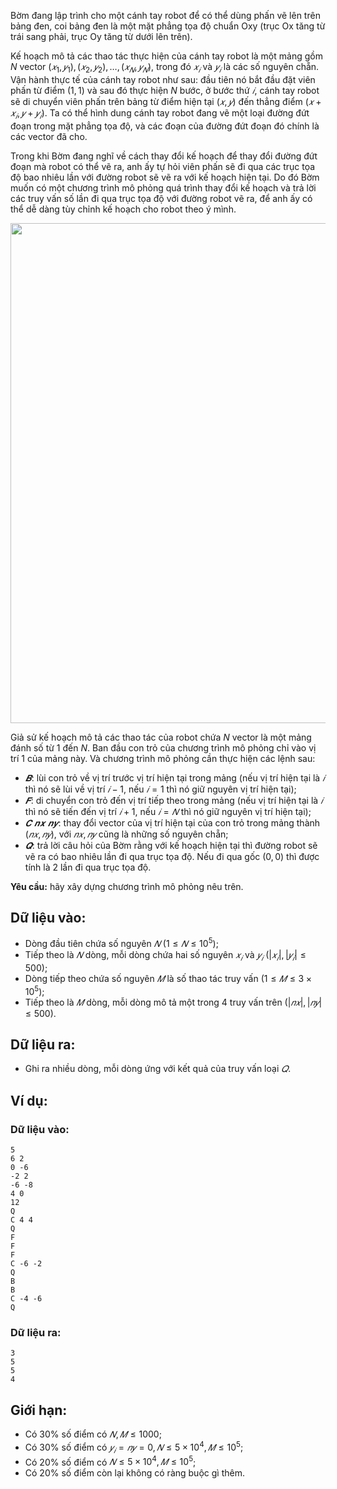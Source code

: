 Bờm đang lập trình cho một cánh tay robot để có thể dùng phấn vẽ lên trên bảng đen, coi bảng đen là một mặt phẳng tọa độ chuẩn Oxy (trục Ox tăng từ trái sang phải, trục Oy tăng từ dưới lên trên).

Kế hoạch mô tả các thao tác thực hiện của cánh tay robot là một mảng gồm $N$ vector $(𝑥_1, 𝑦_1), (𝑥_2, 𝑦_2), …, (𝑥_𝑁, 𝑦_𝑁)$, trong đó $𝑥_𝑖$ và $𝑦_𝑖$ là các số nguyên chẵn. Vận hành thực tế của cánh tay robot như sau: đầu tiên nó bắt đầu đặt viên phấn từ điểm $(1, 1)$ và sau đó thực hiện $N$ bước, ở bước thứ $𝑖$, cánh tay robot sẽ di chuyển viên phấn trên bảng từ điểm hiện tại $(𝑥, 𝑦)$ đến thẳng điểm $(𝑥 + 𝑥_𝑖, 𝑦 + 𝑦_𝑖)$. Ta có thể hình dung cánh tay robot đang vẽ một loại đường đứt đoạn trong mặt phẳng tọa độ, và các đoạn của đường đứt đoạn đó chính là các vector đã cho.

Trong khi Bờm đang nghĩ về cách thay đổi kế hoạch để thay đổi đường đứt đoạn mà robot có thể vẽ ra, anh ấy tự hỏi viên phấn sẽ đi qua các trục tọa độ bao nhiêu lần với đường robot sẽ vẽ ra với kế hoạch hiện tại. Do đó Bờm muốn có một chương trình mô phỏng quá trình thay đổi kế hoạch và trả lời các truy vấn số lần đi qua trục tọa độ với đường robot vẽ ra, để anh ấy có thể dễ dàng tùy chỉnh kế hoạch cho robot theo ý mình.
<center><img src="/images/problems/1467/SIMULATION.png" width="800px" /></center>

Giả sử kế hoạch mô tả các thao tác của robot chứa $N$ vector là một mảng đánh số từ $1$ đến $N$. Ban đầu con trỏ của chương trình mô phỏng chỉ vào vị trí $1$ của mảng này. Và chương trình mô phỏng cần thực hiện các lệnh sau:
- $𝑩$: lùi con trỏ về vị trí trước vị trí hiện tại trong mảng (nếu vị trí hiện tại là $𝑖$ thì nó sẽ lùi về vị trí $𝑖 − 1$, nếu $𝑖 = 1$ thì nó giữ nguyên vị trí hiện tại);
- $𝑭$: di chuyển con trỏ đến vị trí tiếp theo trong mảng (nếu vị trí hiện tại là $𝑖$ thì nó sẽ tiến đến vị trí $𝑖 + 1$, nếu $𝑖 = 𝑁$ thì nó giữ nguyên vị trí hiện tại);
- $𝑪\ 𝒏𝒙\ 𝒏𝒚$: thay đổi vector của vị trí hiện tại của con trỏ trong mảng thành $(𝑛𝑥, 𝑛𝑦)$, với $𝑛𝑥, 𝑛𝑦$ cũng là những số nguyên chẵn;
- $𝑸$: trả lời câu hỏi của Bờm rằng với kế hoạch hiện tại thì đường robot sẽ vẽ ra có bao nhiêu lần đi qua trục tọa độ. Nếu đi qua gốc $(0, 0)$ thì được tính là $2$ lần đi qua trục tọa độ.

**Yêu cầu:** hãy xây dựng chương trình mô phỏng nêu trên.

## Dữ liệu vào:
- Dòng đầu tiên chứa số nguyên $𝑁\ (1 ≤ 𝑁 ≤ 10^5)$;
- Tiếp theo là $𝑁$ dòng, mỗi dòng chứa hai số nguyên $𝑥_𝑖$ và $𝑦_𝑖\ (|𝑥_𝑖|, |𝑦_𝑖| ≤ 500)$;
- Dòng tiếp theo chứa số nguyên $𝑀$ là số thao tác truy vấn $(1 ≤ 𝑀 ≤ 3 × 10^5)$;
- Tiếp theo là $𝑀$ dòng, mỗi dòng mô tả một trong $4$ truy vấn trên $(|𝑛𝑥|, |𝑛𝑦| ≤ 500)$.

## Dữ liệu ra:
- Ghi ra nhiều dòng, mỗi dòng ứng với kết quả của truy vấn loại $𝑄$.

## Ví dụ:
### Dữ liệu vào:
```
5
6 2
0 -6
-2 2
-6 -8
4 0
12
Q
C 4 4
Q
F
F
F
C -6 -2
Q
B
B
C -4 -6
Q
```

### Dữ liệu ra:
```
3
5
5
4
```

## Giới hạn:
- Có $30\%$ số điểm có $𝑁, 𝑀 ≤ 1000$;
- Có $30\%$ số điểm có $𝑦_𝑖 = 𝑛𝑦 = 0, 𝑁 ≤ 5 × 10^4, 𝑀 ≤ 10^5$;
- Có $20\%$ số điểm có $𝑁 ≤ 5 × 10^4, 𝑀 ≤ 10^5$;
- Có $20\%$ số điểm còn lại không có ràng buộc gì thêm.